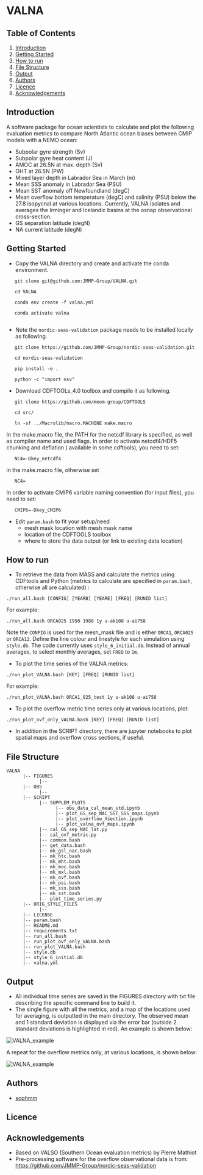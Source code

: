 # VALNA

## Table of Contents
1. [Introduction](#introduction)
2. [Getting Started](#getting_started)
3. [How to run](#howtorun)
4. [File Structure](#files)
5. [Output](#output)
6. [Authors](#authors)
7. [Licence](#licence)
8. [Acknowledgements](#acknowledgement)

<a name="introduction"></a>
## Introduction

A software package for ocean scientists to calculate and plot the following evaluation metrics to compare North Atlantic ocean biases between CMIP models
  with a NEMO ocean:

   * Subpolar gyre strength (Sv)
   * Subpolar gyre heat content (J) 
   * AMOC at 26.5N at max. depth (Sv)
   * OHT at 26.5N (PW)
   * Mixed layer depth in Labrador Sea in March (m)
   * Mean SSS anomaly in Labrador Sea (PSU)
   * Mean SST anomaly off Newfoundland (degC)
   * Mean overflow bottom temperature (degC) and salinity (PSU) below the 27.8 isopycnal at various locations. Currently, VALNA isolates 
     and averages the Irminger and Icelandic basins at the osnap observational cross-section.
   * GS separation latitude (degN)
   * NA current latitude (degN)

<a name="getting_started"></a>
## Getting Started

* Copy the VALNA directory and create and activate the conda environment. 

```
   git clone git@github.com:JMMP-Group/VALNA.git
   
   cd VALNA

   conda env create -f valna.yml
   
   conda activate valna
   
```
* Note the `nordic-seas-validation` package needs
to be installed locally as following.

```
   git clone https://github.com/JMMP-Group/nordic-seas-validation.git

   cd nordic-seas-validation
   
   pip install -e .
   
   python -c "import nsv"
```

* Download CDFTOOLs_4.0 toolbox and compile it as following.

```
   git clone https://github.com/meom-group/CDFTOOLS

   cd src/

   ln -sf ../Macrolib/macro.MACHINE make.macro
```
In the make.macro file, the PATH for the netcdf library is specified, as well as compiler name and used flags. In order to activate netcdf4/HDF5 chunking and deflation ( available in some cdftools), you need to set:
```
   NC4=-Dkey_netcdf4
```
in the make.macro file, otherwise set
```
   NC4=
```
In order to activate CMIP6 variable naming convention (for input files), you need to set:
```
   CMIP6=-Dkey_CMIP6
```

* Edit `param.bash` to fit your setup/need
   * mesh mask location with mesh mask name
   * location of the CDFTOOLS toolbox
   * where to store the data output (or link to existing data location) 
    
<a name="howtorun"></a>
## How to run
 * To retrieve the data from MASS and calculate the metrics using CDFtools and Python (metrics to calculate are 
   specified in `param.bash`, otherwise all are calculated) :
  
```
./run_all.bash [CONFIG] [YEARB] [YEARE] [FREQ] [RUNID list]
```
For example:
```
./run_all.bash ORCA025 1950 1980 1y u-ak108 u-ai758
```

Note the `CONFIG` is used for the mesh_mask file and is either `ORCA1`, `ORCA025` or `ORCA12`.
Define the line colour and linestyle for each simulation using `style.db`. The code currently uses `style_6_initial.db`.
Instead of annual averages, to select monthly averages, set `FREQ` to `1m`.

 * To plot the time series of the VALNA metrics:
```
./run_plot_VALNA.bash [KEY] [FREQ] [RUNID list]
```
For example:
```
./run_plot_VALNA.bash ORCA1_025_test 1y u-ak108 u-ai758
```


 * To plot the overflow metric time series only at various locations, plot:

```
./run_plot_ovf_only_VALNA.bash [KEY] [FREQ] [RUNID list]
```

 * In addition in the SCRIPT directory, there are jupyter notebooks to plot spatial maps and overflow cross sections, if 
   useful.

<a name="files"></a>
## File Structure

~~~~~~~
VALNA
      |-- FIGURES
            |-- 
      |-- OBS
            |-- 
      |-- SCRIPT
            |-- SUPPLEM_PLOTS
                  |-- obs_data_cal_mean_std.ipynb
                  |-- plot_GS_sep_NAC_SST_SSS_maps.ipynb
                  |-- plot_overflow_Xsection.ipynb
                  |-- plot_valna_ovf_maps.ipynb            
            |-- cal_GS_sep_NAC_lat.py
            |-- cal_ovf_metric.py
            |-- common.bash
            |-- get_data.bash
            |-- mk_gsl_nac.bash
            |-- mk_htc.bash
            |-- mk_mht.bash
            |-- mk_moc.bash
            |-- mk_mxl.bash
            |-- mk_ovf.bash
            |-- mk_psi.bash
            |-- mk_sss.bash
            |-- mk_sst.bash
            |-- plot_time_series.py
      |-- ORIG_STYLE_FILES
            |-- 
      |-- LICENSE
      |-- param.bash
      |-- README.md
      |-- requirements.txt
      |-- run_all.bash
      |-- run_plot_ovf_only_VALNA.bash
      |-- run_plot_VALNA.bash
      |-- style.db
      |-- style_6_initial.db
      |-- valna.yml
~~~~~~~


<a name="output"></a>
## Output
 * All individual time series are saved in the FIGURES directory with txt file describing the specific command line to 
   build it.
 * The single figure with all the metrics, and a map of the locations used for averaging, is outputted in the main 
   directory. The observed mean and 1 standard deviation is displayed via the error bar (outside 2 standard deviations 
   is highlighted in red). An example is shown below:

![VALNA_example](coupled.png)

A repeat for the overflow metrics only, at various locations, is shown below:

![VALNA_example](ovf_coupled.png)

<a name="authors"></a>
## Authors
* [sophmm](https://github.com/sophmm)

<a name="licence"></a>
## Licence

[comment]: <> ([![License: MIT]&#40;https://img.shields.io/badge/License-MIT-yellow.svg&#41;]&#40;https://opensource.org/licenses/MIT&#41;)

<a name="acknowledgement"></a>
## Acknowledgements
* Based on VALSO (Southern Ocean evaluation metrics) by Pierre Mathiot
* Pre-processing software for the overflow observational data is from: https://github.com/JMMP-Group/nordic-seas-validation
